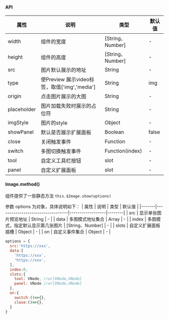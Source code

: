 #### API
| 属性        | 说明                                         | 类型             | 默认值 |
|-------------|----------------------------------------------|------------------|--------|
| width       | 组件的宽度                                   | [String、Number] | -      |
| height      | 组件的高度                                   | [String、Number] | -      |
| src         | 图片默认展示的地址                           | String           | -      |
| type        | 使Preview 展示video标签，取值['img','media'] | String           | img    |
| origin      | 点击图片展示的大图                           | String           | -      |
| placeholder | 图片加载失败时展示的占位符                   | String           | -      |
| imgStyle    | 图片的style                                  | Object           | -      |
| showPanel   | 默认是否展示扩展面板                         | Boolean          | false  |
| close       | 关闭触发事件                                 | Function         | -      |
| switch      | 多图切换触发事件                             | Function(index)  | -      |
| tool        | 自定义工具栏按钮                             | slot             | -      |
| panel       | 自定义扩展面板                               | slot             | -      |

#### Image.method()

组件提供了一些静态方法 `this.$Image.show(options)`

参数 options 为对象，具体说明如下：
| 属性  | 说明                             | 类型             | 默认值 |
|-------|----------------------------------|------------------|--------|
| src   | 显示单张图片预览地址             | String           | -      |
| data  | 多图模式地址集合                 | Array            | -      |
| index | 多图模式，指定默认显示第几张图片 | [String、Number] | -      |
| slots | 自定义扩展面板插槽               | Object           | -      |
| on    | 自定义事件集合                   | Object           | -      |

```js
options = {
  src:'https://xxx',
  data:[
    'https://xxx',
    'https://xxx',
  ],
  index:0,
  slots:{
    tool: VNode, //or[VNode,VNode]
    panel: VNode //or[VNode,VNode]
  },
  on:{
    switch:()=>{},
    close:()=>{},
  }
}
```